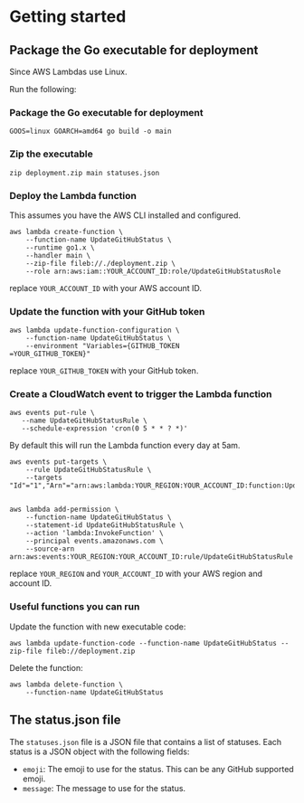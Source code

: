# Getting started 
## Package the Go executable for deployment
Since AWS Lambdas use Linux.

Run the following:

### Package the Go executable for deployment
```shell
GOOS=linux GOARCH=amd64 go build -o main
```

### Zip the executable
```shell
zip deployment.zip main statuses.json
```

### Deploy the Lambda function
This assumes you have the AWS CLI installed and configured.

```shell
aws lambda create-function \
    --function-name UpdateGitHubStatus \
    --runtime go1.x \
    --handler main \
    --zip-file fileb://./deployment.zip \
    --role arn:aws:iam::YOUR_ACCOUNT_ID:role/UpdateGitHubStatusRole
```
replace `YOUR_ACCOUNT_ID` with your AWS account ID.

### Update the function with your GitHub token
```shell
aws lambda update-function-configuration \
    --function-name UpdateGitHubStatus \
    --environment "Variables={GITHUB_TOKEN
=YOUR_GITHUB_TOKEN}"
```
replace `YOUR_GITHUB_TOKEN` with your GitHub token.

### Create a CloudWatch event to trigger the Lambda function
```shell
aws events put-rule \
   --name UpdateGitHubStatusRule \
   --schedule-expression 'cron(0 5 * * ? *)'
```
By default this will run the Lambda function every day at 5am.

```shell
aws events put-targets \
    --rule UpdateGitHubStatusRule \
    --targets "Id"="1","Arn"="arn:aws:lambda:YOUR_REGION:YOUR_ACCOUNT_ID:function:UpdateGitHubStatus"


aws lambda add-permission \
    --function-name UpdateGitHubStatus \
    --statement-id UpdateGitHubStatusRule \
    --action 'lambda:InvokeFunction' \
    --principal events.amazonaws.com \
    --source-arn arn:aws:events:YOUR_REGION:YOUR_ACCOUNT_ID:rule/UpdateGitHubStatusRule
```
replace `YOUR_REGION` and `YOUR_ACCOUNT_ID` with your AWS region and account ID.

### Useful functions you can run 
Update the function with new executable code:
```shell
aws lambda update-function-code --function-name UpdateGitHubStatus --zip-file fileb://deployment.zip
```

Delete the function:
```shell
aws lambda delete-function \
    --function-name UpdateGitHubStatus 
```

## The status.json file
The `statuses.json` file is a JSON file that contains a list of statuses. Each status is a JSON object with the following fields:
- `emoji`: The emoji to use for the status. This can be any GitHub supported emoji.
- `message`: The message to use for the status.